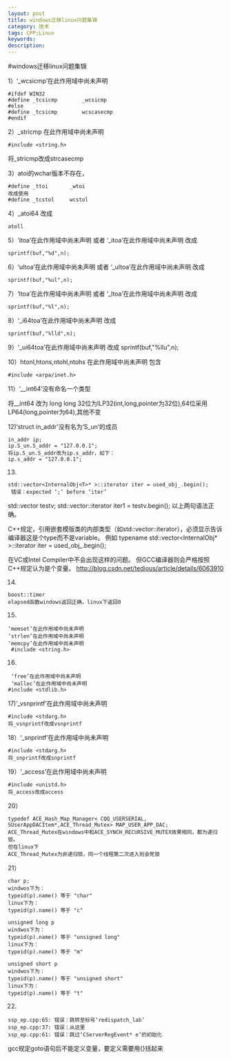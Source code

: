 ```yaml
---
layout: post
title: windows迁移linux问题集锦
category: 技术
tags: CPP;Linux
keywords: 
description: 
---
```


#windows迁移linux问题集锦

1）‘_wcsicmp’在此作用域中尚未声明
```
#ifdef WIN32
#define _tcsicmp        _wcsicmp
#else
#define _tcsicmp        wcscasecmp
#endif
```
2）_stricmp 在此作用域中尚未声明
```
#include <string.h>
```
将_stricmp改成strcasecmp

3）atoi的wchar版本不存在，
```
#define _ttoi       _wtoi
改成使用
#define _tcstol     wcstol
```
4）_atoi64
改成
```
atoll
```

5）‘itoa’在此作用域中尚未声明 或者 ‘_itoa’在此作用域中尚未声明
改成
```
sprintf(buf,"%d",n);

```
6）‘ultoa’在此作用域中尚未声明 或者 ‘_ultoa’在此作用域中尚未声明
改成
```
sprintf(buf,"%ul",n);
```
7）‘ltoa’在此作用域中尚未声明 或者 ‘_ltoa’在此作用域中尚未声明
改成
```
sprintf(buf,"%l",n);
```
8）‘_i64toa’在此作用域中尚未声明
改成
```
sprintf(buf,"%lld",n);
```
9）‘_ui64toa’在此作用域中尚未声明
改成
sprintf(buf,"%llu",n);

10）htonl,htons,ntohl,ntohs 在此作用域中尚未声明
包含
```
#include <arpa/inet.h>
```
11）‘__int64’没有命名一个类型

将__int64 改为 long long
32位为ILP32(int,long,pointer为32位),64位采用LP64(long,pointer为64),其他不变

12)‘struct in_addr’没有名为‘S_un’的成员
```
in_addr ip;
ip.S_un.S_addr = "127.0.0.1";
将ip.S_un.S_addr改为ip.s_addr，如下：
ip.s_addr = "127.0.0.1";
```
13)
```
std::vector<InternalObj<T>* >::iterator iter = used_obj_.begin();
 错误：expected ‘;’ before ‘iter’
```
std::vector<int> testv;
std::vector<int>::iterator iter1 = testv.begin();
以上两句语法正确。

C++规定，引用嵌套模版类的内部类型（如std::vector<T>::iterator），必须显示告诉编译器这是个type而不是variable。
例如
typename std::vector<InternalObj<T>* >::iterator iter = used_obj_.begin();

在VC或Intel Compiler中不会出现这样的问题。
但GCC编译器则会严格按照C++规定认为是个变量。
http://blog.csdn.net/tedious/article/details/6063910

14)
```
boost::timer
elapsed函数windows返回正确，linux下返回0
```
15)
```
‘memset’在此作用域中尚未声明
‘strlen’在此作用域中尚未声明
‘memcpy’在此作用域中尚未声明
 #include <string.h>
```
16)
```
 ‘free’在此作用域中尚未声明
 ‘malloc’在此作用域中尚未声明
#include <stdlib.h>
```
17)‘_vsnprintf’在此作用域中尚未声明
```
#include <stdarg.h>
将_vsnprintf改成vsnprintf
```
18）‘_snprintf’在此作用域中尚未声明
```
#include <stdarg.h>
将_snprintf改成snprintf
```
19）‘_access’在此作用域中尚未声明
```
#include <unistd.h>
将_access改成access 
```
20）
```
typedef ACE_Hash_Map_Manager< CQQ_USERSERIAL, SUserAppDACItem*,ACE_Thread_Mutex> MAP_USER_APP_DAC;
ACE_Thread_Mutex在windows中和ACE_SYNCH_RECURSIVE_MUTEX效果相同，都为递归锁。
但在linux下
ACE_Thread_Mutex为非递归锁，同一个线程第二次进入则会死锁
```
21）
```
char p;
windwos下为：
typeid(p).name() 等于 "char"
linux下为：
typeid(p).name() 等于 "c"

unsigned long p
windwos下为：
typeid(p).name() 等于 "unsigned long"
linux下为：
typeid(p).name() 等于 "m"

unsigned short p
windwos下为：
typeid(p).name() 等于 "unsigned short"
linux下为：
typeid(p).name() 等于 "t"
```
22)
```
ssp_ep.cpp:65: 错误：跳转至标号‘redispatch_lab’
ssp_ep.cpp:37: 错误：从这里
ssp_ep.cpp:61: 错误：跳过‘CServerRegEvent* e’的初始化
```
gcc规定goto语句后不能定义变量，要定义需要用{}括起来